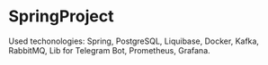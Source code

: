 # SpringProject

Used techonologies: Spring, PostgreSQL, Liquibase, Docker, Kafka, RabbitMQ, Lib for Telegram Bot, Prometheus, Grafana.
